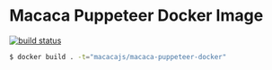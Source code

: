# Macaca Puppeteer Docker Image

[![build status][travis-image]][travis-url]

[travis-image]: https://img.shields.io/travis/macacajs/macaca-puppeteer-docker.svg?style=flat-square
[travis-url]: https://travis-ci.org/macacajs/macaca-puppeteer-docker

``` bash
$ docker build . -t="macacajs/macaca-puppeteer-docker"
```
